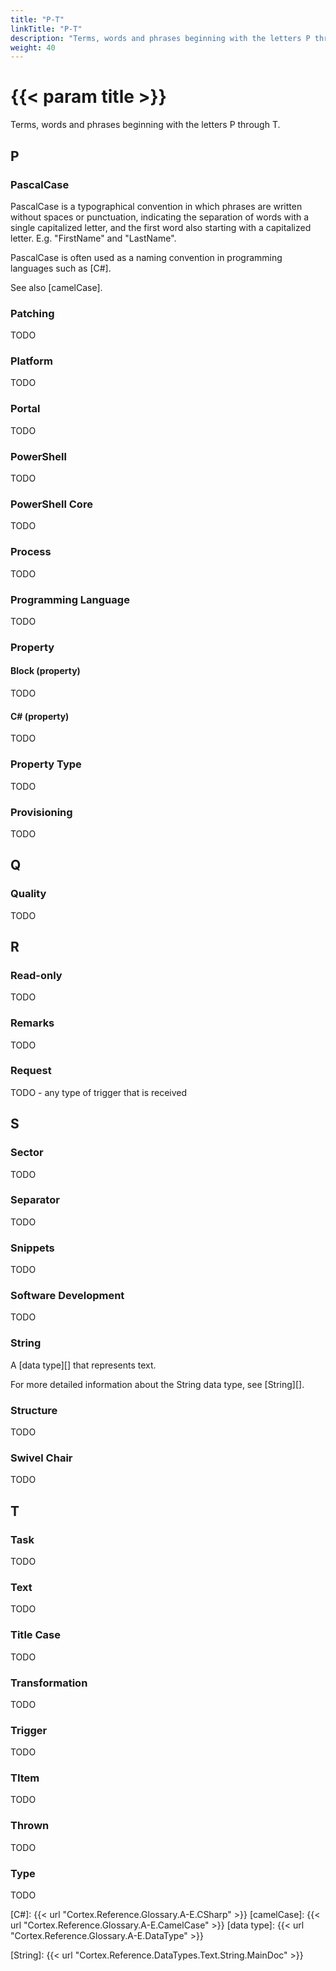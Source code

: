 ```yaml
---
title: "P-T"
linkTitle: "P-T"
description: "Terms, words and phrases beginning with the letters P through T."
weight: 40
---
```


# {{< param title >}}

Terms, words and phrases beginning with the letters P through T.

## P

### PascalCase

PascalCase is a typographical convention in which phrases are written without spaces or punctuation, indicating the separation of words with a single capitalized letter, and the first word also starting with a capitalized letter. E.g. "FirstName" and "LastName".

PascalCase is often used as a naming convention in programming languages such as [C#].

See also [camelCase].

### Patching

TODO

### Platform

TODO

### Portal

TODO

### PowerShell

TODO

### PowerShell Core

TODO

### Process

TODO

### Programming Language

TODO

### Property

#### Block (property)

TODO

#### C# (property)

TODO

### Property Type

TODO

### Provisioning

TODO

## Q

### Quality

TODO

## R

### Read-only

TODO

### Remarks

TODO

### Request

TODO - any type of trigger that is received

## S

### Sector

TODO

### Separator

TODO

### Snippets

TODO

### Software Development

TODO

### String

A [data type][] that represents text.

For more detailed information about the String data type, see [String][].

### Structure

TODO

### Swivel Chair

TODO

## T

### Task

TODO

### Text

TODO

### Title Case

TODO

### Transformation

TODO

### Trigger

TODO

### TItem

TODO

### Thrown

TODO

### Type

TODO

[C#]: {{< url "Cortex.Reference.Glossary.A-E.CSharp" >}}
[camelCase]: {{< url "Cortex.Reference.Glossary.A-E.CamelCase" >}}
[data type]: {{< url "Cortex.Reference.Glossary.A-E.DataType" >}}

[String]: {{< url "Cortex.Reference.DataTypes.Text.String.MainDoc" >}}
